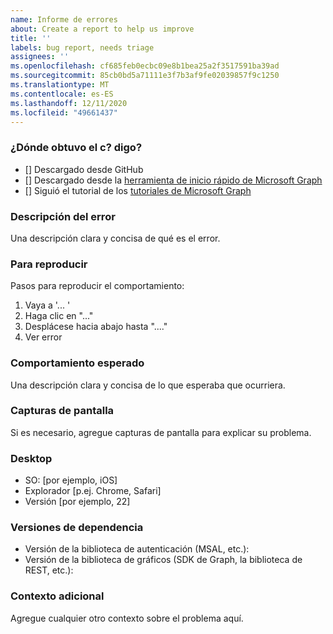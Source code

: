 ```yaml
---
name: Informe de errores
about: Create a report to help us improve
title: ''
labels: bug report, needs triage
assignees: ''
ms.openlocfilehash: cf685feb0ecbc09e8b1bea25a2f3517591ba39ad
ms.sourcegitcommit: 85cb0bd5a71111e3f7b3af9fe02039857f9c1250
ms.translationtype: MT
ms.contentlocale: es-ES
ms.lasthandoff: 12/11/2020
ms.locfileid: "49661437"
---
```

### <a name="where-did-you-get-the-code"></a>¿Dónde obtuvo el c? digo?

- [] Descargado desde GitHub
- [] Descargado desde la [herramienta de inicio rápido de Microsoft Graph](https://developer.microsoft.com/graph/quick-start)
- [] Siguió el tutorial de los [tutoriales de Microsoft Graph](https://docs.microsoft.com/graph/tutorials)

### <a name="describe-the-bug"></a>Descripción del error

Una descripción clara y concisa de qué es el error.

### <a name="to-reproduce"></a>Para reproducir

Pasos para reproducir el comportamiento:

1. Vaya a '... '
1. Haga clic en "..."
1. Desplácese hacia abajo hasta "...."
1. Ver error

### <a name="expected-behavior"></a>Comportamiento esperado

Una descripción clara y concisa de lo que esperaba que ocurriera.

### <a name="screenshots"></a>Capturas de pantalla

Si es necesario, agregue capturas de pantalla para explicar su problema.

### <a name="desktop"></a>Desktop

- SO: [por ejemplo, iOS]
- Explorador [p.ej. Chrome, Safari]
- Versión [por ejemplo, 22]

### <a name="dependency-versions"></a>Versiones de dependencia

- Versión de la biblioteca de autenticación (MSAL, etc.):
- Versión de la biblioteca de gráficos (SDK de Graph, la biblioteca de REST, etc.):

### <a name="additional-context"></a>Contexto adicional

Agregue cualquier otro contexto sobre el problema aquí.
